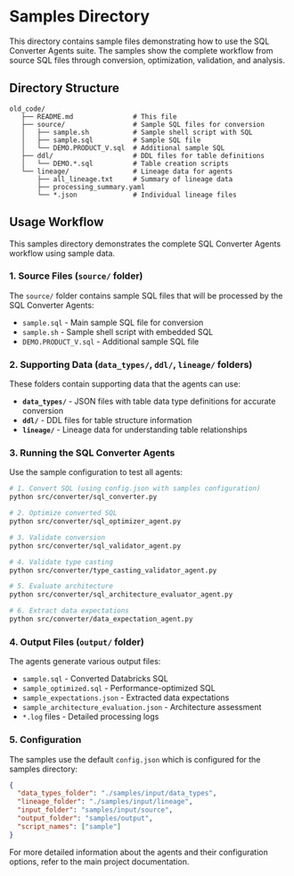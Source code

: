 # Samples Directory

This directory contains sample files demonstrating how to use the SQL Converter Agents suite. The samples show the complete workflow from source SQL files through conversion, optimization, validation, and analysis.

## Directory Structure

```
old_code/
   ├── README.md               # This file
   ├── source/                 # Sample SQL files for conversion
   │   ├── sample.sh           # Sample shell script with SQL
   │   ├── sample.sql          # Sample SQL file
   │   └── DEMO.PRODUCT_V.sql  # Additional sample SQL
   ├── ddl/                    # DDL files for table definitions
   │   └── DEMO.*.sql          # Table creation scripts
   └── lineage/                # Lineage data for agents
       ├── all_lineage.txt     # Summary of lineage data
       ├── processing_summary.yaml
       └── *.json              # Individual lineage files

```

## Usage Workflow

This samples directory demonstrates the complete SQL Converter Agents workflow using sample data.

### 1. Source Files (`source/` folder)

The `source/` folder contains sample SQL files that will be processed by the SQL Converter Agents:

- `sample.sql` - Main sample SQL file for conversion
- `sample.sh` - Sample shell script with embedded SQL
- `DEMO.PRODUCT_V.sql` - Additional sample SQL file

### 2. Supporting Data (`data_types/`, `ddl/`, `lineage/` folders)

These folders contain supporting data that the agents can use:

- **`data_types/`** - JSON files with table data type definitions for accurate conversion
- **`ddl/`** - DDL files for table structure information
- **`lineage/`** - Lineage data for understanding table relationships

### 3. Running the SQL Converter Agents

Use the sample configuration to test all agents:

```bash
# 1. Convert SQL (using config.json with samples configuration)
python src/converter/sql_converter.py

# 2. Optimize converted SQL
python src/converter/sql_optimizer_agent.py

# 3. Validate conversion
python src/converter/sql_validator_agent.py

# 4. Validate type casting
python src/converter/type_casting_validator_agent.py

# 5. Evaluate architecture
python src/converter/sql_architecture_evaluator_agent.py

# 6. Extract data expectations
python src/converter/data_expectation_agent.py
```

### 4. Output Files (`output/` folder)

The agents generate various output files:

- `sample.sql` - Converted Databricks SQL
- `sample_optimized.sql` - Performance-optimized SQL
- `sample_expectations.json` - Extracted data expectations
- `sample_architecture_evaluation.json` - Architecture assessment
- `*.log` files - Detailed processing logs

### 5. Configuration

The samples use the default `config.json` which is configured for the samples directory:

```json
{
  "data_types_folder": "./samples/input/data_types",
  "lineage_folder": "./samples/input/lineage",
  "input_folder": "samples/input/source",
  "output_folder": "samples/output",
  "script_names": ["sample"]
}
```

For more detailed information about the agents and their configuration options, refer to the main project documentation.
